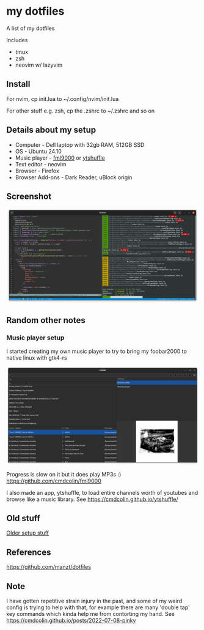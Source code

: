 # my dotfiles

A list of my dotfiles

Includes

- tmux
- zsh
- neovim w/ lazyvim

## Install

For nvim, cp init.lua to ~/.config/nvim/init.lua

For other stuff e.g. zsh, cp the .zshrc to ~/.zshrc and so on

## Details about my setup

- Computer - Dell laptop with 32gb RAM, 512GB SSD
- OS - Ubuntu 24.10
- Music player - [fml9000](https://github.com/cmdcolin/fml9000) or
  [ytshuffle](https://cmdcolin.github.io/ytshuffle/)
- Text editor - neovim
- Browser - Firefox
- Browser Add-ons - Dark Reader, uBlock origin

## Screenshot

![](img/1.png)

## Random other notes

### Music player setup

I started creating my own music player to try to bring my foobar2000 to native
linux with gtk4-rs

![](https://github.com/cmdcolin/fml9000/raw/master/img/1.png)

Progress is slow on it but it does play MP3s :)
<https://github.com/cmdcolin/fml9000>

I also made an app, ytshuffle, to load entire channels worth of youtubes and
browse like a music library. See <https://cmdcolin.github.io/ytshuffle/>

## Old stuff

[Older setup stuff](./OLD)

## References

<https://github.com/manzt/dotfiles>

## Note

I have gotten repetitive strain injury in the past, and some of my weird config
is trying to help with that, for example there are many 'double tap' key
commands which kinda help me from contorting my hand. See
<https://cmdcolin.github.io/posts/2022-07-08-pinky>
